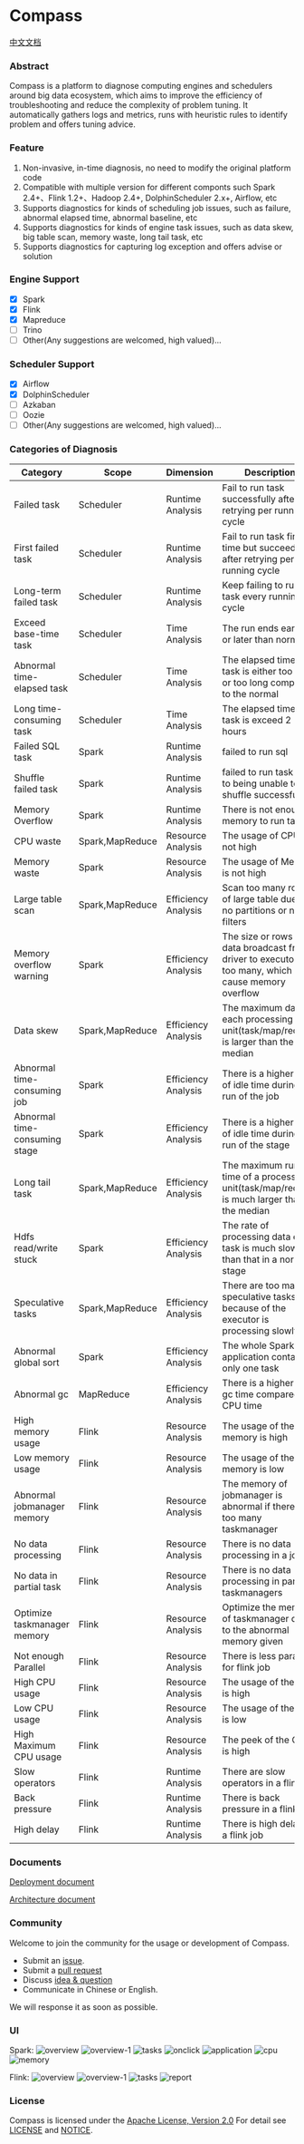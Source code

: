 # Compass
[中文文档](README_zh.md)

### Abstract
Compass is a platform to diagnose computing engines and schedulers around big data ecosystem, which aims to improve the 
efficiency of troubleshooting and reduce the complexity of problem tuning. It automatically gathers logs and metrics,
runs with heuristic rules to identify problem and offers tuning advice.

### Feature
1. Non-invasive, in-time diagnosis, no need to modify the original platform code
2. Compatible with multiple version for different componts such Spark 2.4+、Flink 1.2+、Hadoop 2.4+, DolphinScheduler 2.x+, Airflow, etc
3. Supports diagnostics for kinds of scheduling job issues, such as failure, abnormal elapsed time, abnormal baseline, etc
4. Supports diagnostics for kinds of engine task issues, such as data skew, big table scan,  memory waste, long tail task, etc
5. Supports diagnostics for capturing log exception and offers advise or solution

### Engine Support
- [x] Spark
- [x] Flink
- [x] Mapreduce
- [ ] Trino
- [ ] Other(Any suggestions are welcomed, high valued)...

### Scheduler Support
- [x] Airflow
- [x] DolphinScheduler
- [ ] Azkaban
- [ ] Oozie
- [ ] Other(Any suggestions are welcomed, high valued)...

### Categories of Diagnosis

|   Category  |     Scope   |  Dimension |   Description      |
|-------------|-------------|------------|-----------------|
|Failed task  |Scheduler|Runtime Analysis|Fail to run task successfully after retrying per running cycle|
|First failed task|Scheduler|Runtime Analysis|Fail to run task first time but succeed after retrying per running cycle 
|Long-term failed task|Scheduler|Runtime Analysis|Keep failing to run task every running cycle|
|Exceed base-time task|Scheduler|Time Analysis|The run ends earlier or later than normal|
|Abnormal time-elapsed task|Scheduler|Time Analysis|The elapsed time of task is either too short or too long compared to the normal|
|Long time-consuming task|Scheduler|Time Analysis|The elapsed time of task is exceed 2 hours|
|Failed SQL task|Spark|Runtime Analysis|failed to run sql|
|Shuffle failed task|Spark|Runtime Analysis|failed to run task due to being unable to shuffle successfully|
|Memory Overflow|Spark|Runtime Analysis|There is not enough memory to run task|
|CPU waste|Spark,MapReduce|Resource Analysis|The usage of CPU is not high|
|Memory waste|Spark|Resource Analysis|The usage of Memory is not high|
|Large table scan|Spark,MapReduce|Efficiency Analysis|Scan too many rows of large table due to no partitions or no filters|
|Memory overflow warning|Spark|Efficiency Analysis|The size or rows of data broadcast from driver to executor is too many, which may cause memory overflow|
|Data skew|Spark,MapReduce|Efficiency Analysis|The maximum data each processing unit(task/map/reduce) is larger than the median|
|Abnormal time-consuming job|Spark|Efficiency Analysis|There is a higher ratio of idle time during the run of the job |
|Abnormal time-consuming stage|Spark|Efficiency Analysis|There is a higher ratio of idle time during the run of the stage|
|Long tail task|Spark,MapReduce|Efficiency Analysis|The maximum running time of a processing unit(task/map/reduce) is much larger than the median|
|Hdfs read/write stuck|Spark|Efficiency Analysis|The rate of processing data each task is much slower than that in a normal stage|
|Speculative tasks|Spark,MapReduce|Efficiency Analysis|There are too many speculative tasks because of the executor is processing slowly|
|Abnormal global sort|Spark|Efficiency Analysis|The whole Spark application contains only one task|
|Abnormal gc|MapReduce|Efficiency Analysis|There is a higher ratio gc time compared to CPU time|
|High memory usage|Flink|Resource Analysis|The usage of the memory is high|
|Low memory usage|Flink|Resource Analysis|The usage of the memory is low|
|Abnormal jobmanager memory|Flink|Resource Analysis|The memory of jobmanager is abnormal if there is too many taskmanager|
|No data processing|Flink|Resource Analysis|There is no data processing in a job|
|No data in partial task|Flink|Resource Analysis|There is no data processing in partial taskmanagers|
|Optimize taskmanager memory|Flink|Resource Analysis|Optimize the memory of taskmanager due to the abnormal memory given|
|Not enough Parallel|Flink|Resource Analysis|There is less parallel for flink job|
|High CPU usage|Flink|Resource Analysis|The usage of the CPU is high|
|Low CPU usage|Flink|Resource Analysis|The usage of the CPU is low|
|High Maximum CPU usage|Flink|Resource Analysis|The peek of the CPU is high|
|Slow operators|Flink|Runtime Analysis|There are slow operators in a flink job|
|Back pressure|Flink|Runtime Analysis|There is back pressure in a flink job|
|High delay|Flink|Runtime Analysis|There is high delay in a flink job|


###  Documents

[Deployment document](document/manual/deployment.md)

[Architecture document](document/manual/architecture.md)

### Community
Welcome to join the community for the usage or development of Compass.
- Submit an [issue](https://github.com/cubefs/compass/issues).
- Submit a [pull request](https://docs.github.com/en/pull-requests/collaborating-with-pull-requests/proposing-changes-to-your-work-with-pull-requests/committing-changes-to-a-pull-request-branch-created-from-a-fork)
- Discuss [idea & question](https://github.com/cubefs/compass/discussions)
- Communicate in Chinese or English.

We will response it as soon as possible.

### UI

Spark:
![overview](document/manual/img/overview.png)
![overview-1](document/manual/img/overview-1.png)
![tasks](document/manual/img/tasks.png)
![onclick](document/manual/img/onclick.png)
![application](document/manual/img/application.png)
![cpu](document/manual/img/cpu.png)
![memory](document/manual/img/memory.png)

Flink:
![overview](document/manual/img/flink-overview-1.png)
![overview-1](document/manual/img/flink-overview-2.png)
![tasks](document/manual/img/flink-list.png)
![report](document/manual/img/flink-report.png)

### License

Compass is licensed under the [Apache License, Version 2.0](http://www.apache.org/licenses/LICENSE-2.0) For detail
see [LICENSE](LICENSE) and [NOTICE](NOTICE).
